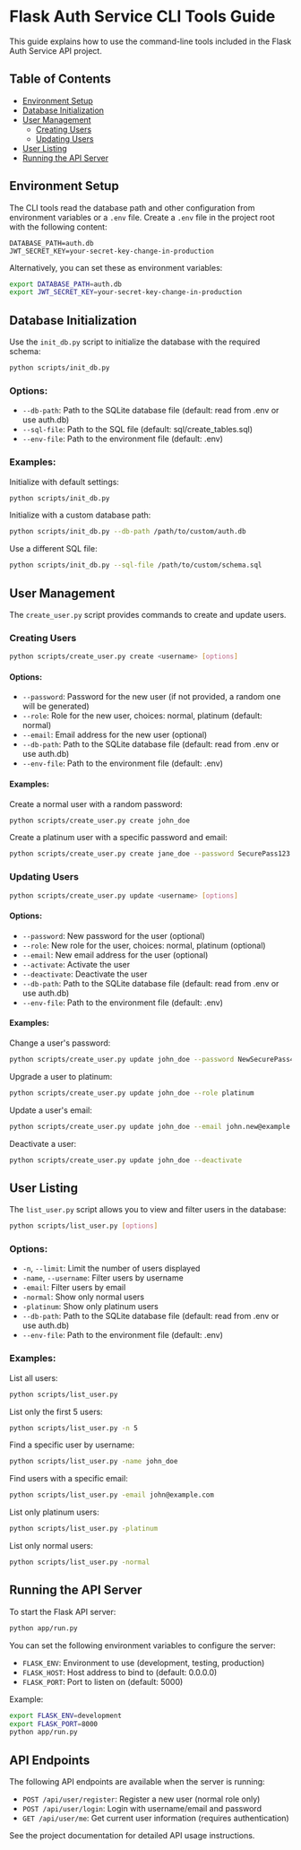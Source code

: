 # Flask Auth Service CLI Tools Guide

This guide explains how to use the command-line tools included in the Flask Auth Service API project.

## Table of Contents

- [Environment Setup](#environment-setup)
- [Database Initialization](#database-initialization)
- [User Management](#user-management)
  - [Creating Users](#creating-users)
  - [Updating Users](#updating-users)
- [User Listing](#user-listing)
- [Running the API Server](#running-the-api-server)

## Environment Setup

The CLI tools read the database path and other configuration from environment variables or a `.env` file. Create a `.env` file in the project root with the following content:

```
DATABASE_PATH=auth.db
JWT_SECRET_KEY=your-secret-key-change-in-production
```

Alternatively, you can set these as environment variables:

```bash
export DATABASE_PATH=auth.db
export JWT_SECRET_KEY=your-secret-key-change-in-production
```

## Database Initialization

Use the `init_db.py` script to initialize the database with the required schema:

```bash
python scripts/init_db.py
```

### Options:

- `--db-path`: Path to the SQLite database file (default: read from .env or use auth.db)
- `--sql-file`: Path to the SQL file (default: sql/create_tables.sql)
- `--env-file`: Path to the environment file (default: .env)

### Examples:

Initialize with default settings:
```bash
python scripts/init_db.py
```

Initialize with a custom database path:
```bash
python scripts/init_db.py --db-path /path/to/custom/auth.db
```

Use a different SQL file:
```bash
python scripts/init_db.py --sql-file /path/to/custom/schema.sql
```

## User Management

The `create_user.py` script provides commands to create and update users.

### Creating Users

```bash
python scripts/create_user.py create <username> [options]
```

#### Options:

- `--password`: Password for the new user (if not provided, a random one will be generated)
- `--role`: Role for the new user, choices: normal, platinum (default: normal)
- `--email`: Email address for the new user (optional)
- `--db-path`: Path to the SQLite database file (default: read from .env or use auth.db)
- `--env-file`: Path to the environment file (default: .env)

#### Examples:

Create a normal user with a random password:
```bash
python scripts/create_user.py create john_doe
```

Create a platinum user with a specific password and email:
```bash
python scripts/create_user.py create jane_doe --password SecurePass123 --role platinum --email jane@example.com
```

### Updating Users

```bash
python scripts/create_user.py update <username> [options]
```

#### Options:

- `--password`: New password for the user (optional)
- `--role`: New role for the user, choices: normal, platinum (optional)
- `--email`: New email address for the user (optional)
- `--activate`: Activate the user
- `--deactivate`: Deactivate the user
- `--db-path`: Path to the SQLite database file (default: read from .env or use auth.db)
- `--env-file`: Path to the environment file (default: .env)

#### Examples:

Change a user's password:
```bash
python scripts/create_user.py update john_doe --password NewSecurePass456
```

Upgrade a user to platinum:
```bash
python scripts/create_user.py update john_doe --role platinum
```

Update a user's email:
```bash
python scripts/create_user.py update john_doe --email john.new@example.com
```

Deactivate a user:
```bash
python scripts/create_user.py update john_doe --deactivate
```

## User Listing

The `list_user.py` script allows you to view and filter users in the database:

```bash
python scripts/list_user.py [options]
```

### Options:

- `-n`, `--limit`: Limit the number of users displayed
- `-name`, `--username`: Filter users by username
- `-email`: Filter users by email
- `-normal`: Show only normal users
- `-platinum`: Show only platinum users
- `--db-path`: Path to the SQLite database file (default: read from .env or use auth.db)
- `--env-file`: Path to the environment file (default: .env)

### Examples:

List all users:
```bash
python scripts/list_user.py
```

List only the first 5 users:
```bash
python scripts/list_user.py -n 5
```

Find a specific user by username:
```bash
python scripts/list_user.py -name john_doe
```

Find users with a specific email:
```bash
python scripts/list_user.py -email john@example.com
```

List only platinum users:
```bash
python scripts/list_user.py -platinum
```

List only normal users:
```bash
python scripts/list_user.py -normal
```

## Running the API Server

To start the Flask API server:

```bash
python app/run.py
```

You can set the following environment variables to configure the server:

- `FLASK_ENV`: Environment to use (development, testing, production)
- `FLASK_HOST`: Host address to bind to (default: 0.0.0.0)
- `FLASK_PORT`: Port to listen on (default: 5000)

Example:
```bash
export FLASK_ENV=development
export FLASK_PORT=8000
python app/run.py
```

## API Endpoints

The following API endpoints are available when the server is running:

- `POST /api/user/register`: Register a new user (normal role only)
- `POST /api/user/login`: Login with username/email and password
- `GET /api/user/me`: Get current user information (requires authentication)

See the project documentation for detailed API usage instructions.